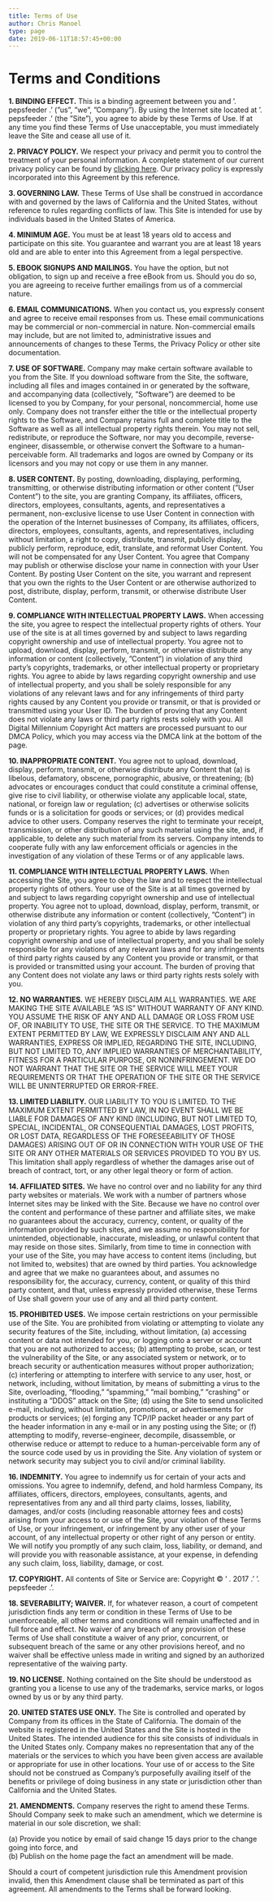 ```yaml
---
title: Terms of Use
author: Chris Manoel
type: page
date: 2019-06-11T18:57:45+00:00
---
```


# Terms and Conditions

**1. BINDING EFFECT.** This is a binding agreement between you and &#8217;. pepsfeeder .&#8217; (&#8221;us&#8221;, &#8221;we&#8221;, &#8221;Company&#8221;). By using the Internet site located at &#8217;. pepsfeeder .&#8217; (the &#8221;Site&#8221;), you agree to abide by these Terms of Use. If at any time you find these Terms of Use unacceptable, you must immediately leave the Site and cease all use of it.

**2. PRIVACY POLICY.** We respect your privacy and permit you to control the treatment of your personal information. A complete statement of our current privacy policy can be found by [clicking here][1]. Our privacy policy is expressly incorporated into this Agreement by this reference.

**3. GOVERNING LAW.** These Terms of Use shall be construed in accordance with and governed by the laws of California and the United States, without reference to rules regarding conflicts of law. This Site is intended for use by individuals based in the United States of America.

**4. MINIMUM AGE.** You must be at least 18 years old to access and participate on this site. You guarantee and warrant you are at least 18 years old and are able to enter into this Agreement from a legal perspective.

**5. EBOOK SIGNUPS AND MAILINGS.** You have the option, but not obligation, to sign up and receive a free eBook from us. Should you do so, you are agreeing to receive further emailings from us of a commercial nature.

**6. EMAIL COMMUNICATIONS.** When you contact us, you expressly consent and agree to receive email responses from us. These email communications may be commercial or non-commercial in nature. Non-commercial emails may include, but are not limited to, administrative issues and announcements of changes to these Terms, the Privacy Policy or other site documentation.

**7. USE OF SOFTWARE.** Company may make certain software available to you from the Site. If you download software from the Site, the software, including all files and images contained in or generated by the software, and accompanying data (collectively, &#8221;Software&#8221;) are deemed to be licensed to you by Company, for your personal, noncommercial, home use only. Company does not transfer either the title or the intellectual property rights to the Software, and Company retains full and complete title to the Software as well as all intellectual property rights therein. You may not sell, redistribute, or reproduce the Software, nor may you decompile, reverse-engineer, disassemble, or otherwise convert the Software to a human-perceivable form. All trademarks and logos are owned by Company or its licensors and you may not copy or use them in any manner.

**8. USER CONTENT.** By posting, downloading, displaying, performing, transmitting, or otherwise distributing information or other content (&#8221;User Content&#8221;) to the site, you are granting Company, its affiliates, officers, directors, employees, consultants, agents, and representatives a permanent, non-exclusive license to use User Content in connection with the operation of the Internet businesses of Company, its affiliates, officers, directors, employees, consultants, agents, and representatives, including without limitation, a right to copy, distribute, transmit, publicly display, publicly perform, reproduce, edit, translate, and reformat User Content. You will not be compensated for any User Content. You agree that Company may publish or otherwise disclose your name in connection with your User Content. By posting User Content on the site, you warrant and represent that you own the rights to the User Content or are otherwise authorized to post, distribute, display, perform, transmit, or otherwise distribute User Content.

**9. COMPLIANCE WITH INTELLECTUAL PROPERTY LAWS.** When accessing the site, you agree to respect the intellectual property rights of others. Your use of the site is at all times governed by and subject to laws regarding copyright ownership and use of intellectual property. You agree not to upload, download, display, perform, transmit, or otherwise distribute any information or content (collectively, &#8221;Content&#8221;) in violation of any third party’s copyrights, trademarks, or other intellectual property or proprietary rights. You agree to abide by laws regarding copyright ownership and use of intellectual property, and you shall be solely responsible for any violations of any relevant laws and for any infringements of third party rights caused by any Content you provide or transmit, or that is provided or transmitted using your User ID. The burden of proving that any Content does not violate any laws or third party rights rests solely with you. All Digital Millennium Copyright Act matters are processed pursuant to our DMCA Policy, which you may access via the DMCA link at the bottom of the page.

**10. INAPPROPRIATE CONTENT.** You agree not to upload, download, display, perform, transmit, or otherwise distribute any Content that (a) is libelous, defamatory, obscene, pornographic, abusive, or threatening; (b) advocates or encourages conduct that could constitute a criminal offense, give rise to civil liability, or otherwise violate any applicable local, state, national, or foreign law or regulation; (c) advertises or otherwise solicits funds or is a solicitation for goods or services; or (d) provides medical advice to other users. Company reserves the right to terminate your receipt, transmission, or other distribution of any such material using the site, and, if applicable, to delete any such material from its servers. Company intends to cooperate fully with any law enforcement officials or agencies in the investigation of any violation of these Terms or of any applicable laws.

**11. COMPLIANCE WITH INTELLECTUAL PROPERTY LAWS.** When accessing the Site, you agree to obey the law and to respect the intellectual property rights of others. Your use of the Site is at all times governed by and subject to laws regarding copyright ownership and use of intellectual property. You agree not to upload, download, display, perform, transmit, or otherwise distribute any information or content (collectively, &#8221;Content&#8221;) in violation of any third party’s copyrights, trademarks, or other intellectual property or proprietary rights. You agree to abide by laws regarding copyright ownership and use of intellectual property, and you shall be solely responsible for any violations of any relevant laws and for any infringements of third party rights caused by any Content you provide or transmit, or that is provided or transmitted using your account. The burden of proving that any Content does not violate any laws or third party rights rests solely with you.

**12. NO WARRANTIES.** WE HEREBY DISCLAIM ALL WARRANTIES. WE ARE MAKING THE SITE AVAILABLE &#8221;AS IS&#8221; WITHOUT WARRANTY OF ANY KIND. YOU ASSUME THE RISK OF ANY AND ALL DAMAGE OR LOSS FROM USE OF, OR INABILITY TO USE, THE SITE OR THE SERVICE. TO THE MAXIMUM EXTENT PERMITTED BY LAW, WE EXPRESSLY DISCLAIM ANY AND ALL WARRANTIES, EXPRESS OR IMPLIED, REGARDING THE SITE, INCLUDING, BUT NOT LIMITED TO, ANY IMPLIED WARRANTIES OF MERCHANTABILITY, FITNESS FOR A PARTICULAR PURPOSE, OR NONINFRINGEMENT. WE DO NOT WARRANT THAT THE SITE OR THE SERVICE WILL MEET YOUR REQUIREMENTS OR THAT THE OPERATION OF THE SITE OR THE SERVICE WILL BE UNINTERRUPTED OR ERROR-FREE.

**13. LIMITED LIABILITY.** OUR LIABILITY TO YOU IS LIMITED. TO THE MAXIMUM EXTENT PERMITTED BY LAW, IN NO EVENT SHALL WE BE LIABLE FOR DAMAGES OF ANY KIND (INCLUDING, BUT NOT LIMITED TO, SPECIAL, INCIDENTAL, OR CONSEQUENTIAL DAMAGES, LOST PROFITS, OR LOST DATA, REGARDLESS OF THE FORESEEABILITY OF THOSE DAMAGES) ARISING OUT OF OR IN CONNECTION WITH YOUR USE OF THE SITE OR ANY OTHER MATERIALS OR SERVICES PROVIDED TO YOU BY US. This limitation shall apply regardless of whether the damages arise out of breach of contract, tort, or any other legal theory or form of action.

**14. AFFILIATED SITES.** We have no control over and no liability for any third party websites or materials. We work with a number of partners whose Internet sites may be linked with the Site. Because we have no control over the content and performance of these partner and affiliate sites, we make no guarantees about the accuracy, currency, content, or quality of the information provided by such sites, and we assume no responsibility for unintended, objectionable, inaccurate, misleading, or unlawful content that may reside on those sites. Similarly, from time to time in connection with your use of the Site, you may have access to content items (including, but not limited to, websites) that are owned by third parties. You acknowledge and agree that we make no guarantees about, and assumes no responsibility for, the accuracy, currency, content, or quality of this third party content, and that, unless expressly provided otherwise, these Terms of Use shall govern your use of any and all third party content.

**15. PROHIBITED USES.** We impose certain restrictions on your permissible use of the Site. You are prohibited from violating or attempting to violate any security features of the Site, including, without limitation, (a) accessing content or data not intended for you, or logging onto a server or account that you are not authorized to access; (b) attempting to probe, scan, or test the vulnerability of the Site, or any associated system or network, or to breach security or authentication measures without proper authorization; (c) interfering or attempting to interfere with service to any user, host, or network, including, without limitation, by means of submitting a virus to the Site, overloading, &#8221;flooding,&#8221; &#8221;spamming,&#8221; &#8221;mail bombing,&#8221; &#8221;crashing&#8221; or instituting a &#8221;DDOS&#8221; attack on the Site; (d) using the Site to send unsolicited e-mail, including, without limitation, promotions, or advertisements for products or services; (e) forging any TCP/IP packet header or any part of the header information in any e-mail or in any posting using the Site; or (f) attempting to modify, reverse-engineer, decompile, disassemble, or otherwise reduce or attempt to reduce to a human-perceivable form any of the source code used by us in providing the Site. Any violation of system or network security may subject you to civil and/or criminal liability.

**16. INDEMNITY.** You agree to indemnify us for certain of your acts and omissions. You agree to indemnify, defend, and hold harmless Company, its affiliates, officers, directors, employees, consultants, agents, and representatives from any and all third party claims, losses, liability, damages, and/or costs (including reasonable attorney fees and costs) arising from your access to or use of the Site, your violation of these Terms of Use, or your infringement, or infringement by any other user of your account, of any intellectual property or other right of any person or entity. We will notify you promptly of any such claim, loss, liability, or demand, and will provide you with reasonable assistance, at your expense, in defending any such claim, loss, liability, damage, or cost.

**17. COPYRIGHT.** All contents of Site or Service are: Copyright © &#8217; . 2017 .&#8217; &#8217;. pepsfeeder .&#8217;.

**18. SEVERABILITY; WAIVER.** If, for whatever reason, a court of competent jurisdiction finds any term or condition in these Terms of Use to be unenforceable, all other terms and conditions will remain unaffected and in full force and effect. No waiver of any breach of any provision of these Terms of Use shall constitute a waiver of any prior, concurrent, or subsequent breach of the same or any other provisions hereof, and no waiver shall be effective unless made in writing and signed by an authorized representative of the waiving party.

**19. NO LICENSE.** Nothing contained on the Site should be understood as granting you a license to use any of the trademarks, service marks, or logos owned by us or by any third party.

**20. UNITED STATES USE ONLY.** The Site is controlled and operated by Company from its offices in the State of California. The domain of the website is registered in the United States and the Site is hosted in the United States. The intended audience for this site consists of individuals in the United States only. Company makes no representation that any of the materials or the services to which you have been given access are available or appropriate for use in other locations. Your use of or access to the Site should not be construed as Company’s purposefully availing itself of the benefits or privilege of doing business in any state or jurisdiction other than California and the United States.

**21. AMENDMENTS.** Company reserves the right to amend these Terms. Should Company seek to make such an amendment, which we determine is material in our sole discretion, we shall:

(a) Provide you notice by email of said change 15 days prior to the change going into force, and  
(b) Publish on the home page the fact an amendment will be made.

Should a court of competent jurisdiction rule this Amendment provision invalid, then this Amendment clause shall be terminated as part of this agreement. All amendments to the Terms shall be forward looking.

[1]: /privacy-policy/
